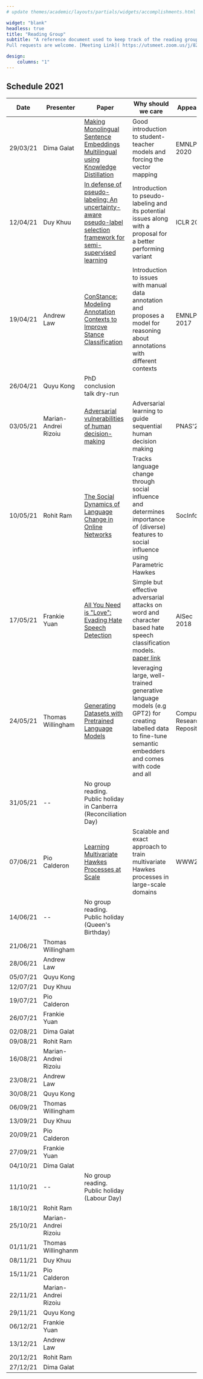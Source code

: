 ```yaml
---
# update themes/academic/layouts/partials/widgets/accomplishments.html to change the design of this page

widget: "blank"
headless: true 
title: "Reading Group"
subtitle: "A reference document used to keep track of the reading group meetings.
Pull requests are welcome. [Meeting Link]( https://utsmeet.zoom.us/j/82967712670?pwd=Z0p6S1luR1FRL2xaQTZNN2lmb3Q2dz09)"

design:
    columns: "1"
---
```


## Schedule 2021
|Date    |Presenter           |Paper                                                                                                                                                                       |Why should we care                                                                                                                                                      |Appear in                    |Repo                                                                                                                                                                                                                                                                                   |Blogs                                                                                                                                           |
|--------|--------------------|----------------------------------------------------------------------------------------------------------------------------------------------------------------------------|------------------------------------------------------------------------------------------------------------------------------------------------------------------------|-----------------------------|---------------------------------------------------------------------------------------------------------------------------------------------------------------------------------------------------------------------------------------------------------------------------------------|------------------------------------------------------------------------------------------------------------------------------------------------|
|29/03/21|Dima Galat          |[Making Monolingual Sentence Embeddings Multilingual using Knowledge Distillation](https://www.aclweb.org/anthology/2020.emnlp-main.365.pdf)                                |Good introduction to student-teacher models and forcing the vector mapping                                                                                              |EMNLP 2020                   |[1](https://github.com/UKPLab/sentence-transformers/blob/384508914f6a41335dc0144f971e7ca928769df2/examples/training/distillation/README.md),[2](https://github.com/UKPLab/sentence-transformers/blob/e745cca8a05b07b5daea96b64828d14f1b241715/examples/training/multilingual/README.md)|[1](https://towardsdatascience.com/a-complete-guide-to-transfer-learning-from-english-to-other-languages-using-sentence-embeddings-8c427f8804a9)|
|12/04/21|Duy Khuu            |[In defense of pseudo-labeling: An uncertainty-aware pseudo-label selection framework for semi-supervised learning](https://arxiv.org/pdf/2101.06329.pdf)                   |Introduction to pseudo-labeling and its potential issues along with a proposal for a better performing variant                                                          |ICLR 2021                    |                                                                                                                                                                                                                                                                                       |                                                                                                                                                |
|19/04/21|Andrew Law          |[ConStance: Modeling Annotation Contexts to Improve Stance Classification](https://www.aclweb.org/anthology/D17-1116.pdf)                                                   |Introduction to issues with manual data annotation and proposes a model for reasoning about annotations with different contexts                                         |EMNLP 2017                   |                                                                                                                                                                                                                                                                                       |                                                                                                                                                |
|26/04/21|Quyu Kong           |PhD conclusion talk dry-run                                                                                                                                                 |                                                                                                                                                                        |                             |                                                                                                                                                                                                                                                                                       |                                                                                                                                                |
|03/05/21|Marian-Andrei Rizoiu|[Adversarial vulnerabilities of human decision-making](https://www.pnas.org/content/117/46/29221)                                                                           |Adversarial learning to guide sequential human decision making                                                                                                          |PNAS'20                      |[1](https://github.com/adezfouli/decision_adv)                                                                                                                                                                                                                                         |                                                                                                                                                |
|10/05/21|Rohit Ram           |[The Social Dynamics of Language Change in Online Networks](https://www.microsoft.com/en-us/research/publication/the-social-dynamics-of-language-change-in-online-networks/)|Tracks language change through social influence and determines importance of (diverse) features to social influence using Parametric Hawkes                             |SocInfo'16                   |                                                                                                                                                                                                                                                                                       |                                                                                                                                                |
|17/05/21|Frankie Yuan        |[All You Need is "Love": Evading Hate Speech Detection](https://arxiv.org/abs/1808.09115)                                                                                   |Simple but effective adversarial attacks on word and character based hate speech classification models. [paper link](https://dl.acm.org/doi/abs/10.1145/3270101.3270103)|AISec 2018                   |                                                                                                                                                                                                                                                                                       |                                                                                                                                                |
|24/05/21|Thomas Willingham   |[Generating Datasets with Pretrained Language Models](https://arxiv.org/abs/2104.07540v2)                                                                                   |leveraging large,  well-trained generative language models (e.g GPT2) for creating labelled data to fine-tune semantic embedders and comes with code and all            |Computing Research Repository|[1](https://github.com/timoschick/dino)                                                                                                                                                                                                                                                |                                                                                                                                                |
|31/05/21|--                  |No group reading. Public holiday in Canberra (Reconciliation Day)                                                                                                           |                                                                                                                                                                        |                             |                                                                                                                                                                                                                                                                                       |                                                                                                                                                |
|07/06/21|Pio Calderon        |[Learning Multivariate Hawkes Processes at Scale](https://arxiv.org/pdf/2002.12501.pdf)                                                                                     |Scalable and exact approach to train multivariate Hawkes processes in large-scale domains                                                                               |WWW21                        |[1](https://www.youtube.com/watch?v=vjR7qXXm4GI)                                                                                                                                                                                                                                       |                                                                                                                                                |
|14/06/21|--                  |No group reading. Public holiday (Queen's Birthday)                                                                                                                         |                                                                                                                                                                        |                             |                                                                                                                                                                                                                                                                                       |                                                                                                                                                |
|21/06/21|Thomas Willingham   |                                                                                                                                                                            |                                                                                                                                                                        |                             |                                                                                                                                                                                                                                                                                       |                                                                                                                                                |
|28/06/21|Andrew Law          |                                                                                                                                                                            |                                                                                                                                                                        |                             |                                                                                                                                                                                                                                                                                       |                                                                                                                                                |
|05/07/21|Quyu Kong           |                                                                                                                                                                            |                                                                                                                                                                        |                             |                                                                                                                                                                                                                                                                                       |                                                                                                                                                |
|12/07/21|Duy Khuu            |                                                                                                                                                                            |                                                                                                                                                                        |                             |                                                                                                                                                                                                                                                                                       |                                                                                                                                                |
|19/07/21|Pio Calderon        |                                                                                                                                                                            |                                                                                                                                                                        |                             |                                                                                                                                                                                                                                                                                       |                                                                                                                                                |
|26/07/21|Frankie Yuan        |                                                                                                                                                                            |                                                                                                                                                                        |                             |                                                                                                                                                                                                                                                                                       |                                                                                                                                                |
|02/08/21|Dima Galat          |                                                                                                                                                                            |                                                                                                                                                                        |                             |                                                                                                                                                                                                                                                                                       |                                                                                                                                                |
|09/08/21|Rohit Ram           |                                                                                                                                                                            |                                                                                                                                                                        |                             |                                                                                                                                                                                                                                                                                       |                                                                                                                                                |
|16/08/21|Marian-Andrei Rizoiu|                                                                                                                                                                            |                                                                                                                                                                        |                             |                                                                                                                                                                                                                                                                                       |                                                                                                                                                |
|23/08/21|Andrew Law          |                                                                                                                                                                            |                                                                                                                                                                        |                             |                                                                                                                                                                                                                                                                                       |                                                                                                                                                |
|30/08/21|Quyu Kong           |                                                                                                                                                                            |                                                                                                                                                                        |                             |                                                                                                                                                                                                                                                                                       |                                                                                                                                                |
|06/09/21|Thomas Willingham   |                                                                                                                                                                            |                                                                                                                                                                        |                             |                                                                                                                                                                                                                                                                                       |                                                                                                                                                |
|13/09/21|Duy Khuu            |                                                                                                                                                                            |                                                                                                                                                                        |                             |                                                                                                                                                                                                                                                                                       |                                                                                                                                                |
|20/09/21|Pio Calderon        |                                                                                                                                                                            |                                                                                                                                                                        |                             |                                                                                                                                                                                                                                                                                       |                                                                                                                                                |
|27/09/21|Frankie Yuan        |                                                                                                                                                                            |                                                                                                                                                                        |                             |                                                                                                                                                                                                                                                                                       |                                                                                                                                                |
|04/10/21|Dima Galat          |                                                                                                                                                                            |                                                                                                                                                                        |                             |                                                                                                                                                                                                                                                                                       |                                                                                                                                                |
|11/10/21|--                  |No group reading. Public holiday (Labour Day)                                                                                                                               |                                                                                                                                                                        |                             |                                                                                                                                                                                                                                                                                       |                                                                                                                                                |
|18/10/21|Rohit Ram           |                                                                                                                                                                            |                                                                                                                                                                        |                             |                                                                                                                                                                                                                                                                                       |                                                                                                                                                |
|25/10/21|Marian-Andrei Rizoiu|                                                                                                                                                                            |                                                                                                                                                                        |                             |                                                                                                                                                                                                                                                                                       |                                                                                                                                                |
|01/11/21|Thomas Willinghanm  |                                                                                                                                                                            |                                                                                                                                                                        |                             |                                                                                                                                                                                                                                                                                       |                                                                                                                                                |
|08/11/21|Duy Khuu            |                                                                                                                                                                            |                                                                                                                                                                        |                             |                                                                                                                                                                                                                                                                                       |                                                                                                                                                |
|15/11/21|Pio Calderon        |                                                                                                                                                                            |                                                                                                                                                                        |                             |                                                                                                                                                                                                                                                                                       |                                                                                                                                                |
|22/11/21|Marian-Andrei Rizoiu|                                                                                                                                                                            |                                                                                                                                                                        |                             |                                                                                                                                                                                                                                                                                       |                                                                                                                                                |
|29/11/21|Quyu Kong           |                                                                                                                                                                            |                                                                                                                                                                        |                             |                                                                                                                                                                                                                                                                                       |                                                                                                                                                |
|06/12/21|Frankie Yuan        |                                                                                                                                                                            |                                                                                                                                                                        |                             |                                                                                                                                                                                                                                                                                       |                                                                                                                                                |
|13/12/21|Andrew Law          |                                                                                                                                                                            |                                                                                                                                                                        |                             |                                                                                                                                                                                                                                                                                       |                                                                                                                                                |
|20/12/21|Rohit Ram           |                                                                                                                                                                            |                                                                                                                                                                        |                             |                                                                                                                                                                                                                                                                                       |                                                                                                                                                |
|27/12/21|Dima Galat          |                                                                                                                                                                            |                                                                                                                                                                        |                             |                                                                                                                                                                                                                                                                                       |                                                                                                                                                |
